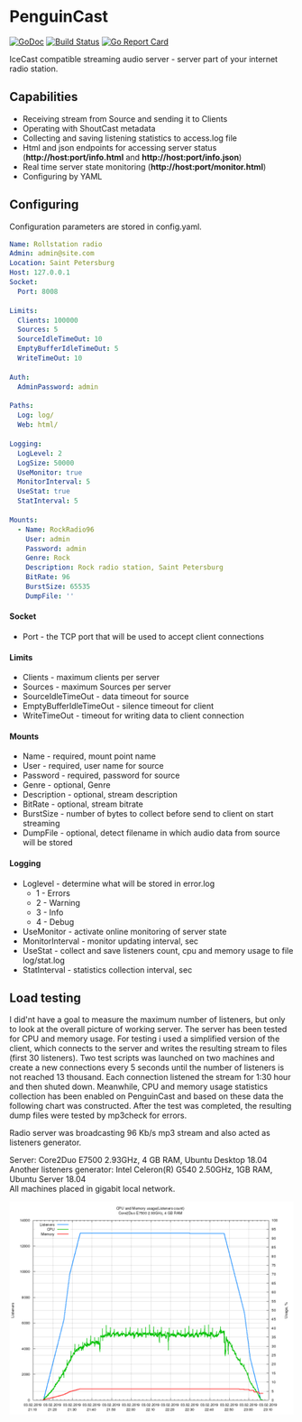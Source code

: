 # PenguinCast

[![GoDoc](https://godoc.org/github.com/ssetin/PenguinCast?status.svg)](https://godoc.org/github.com/ssetin/PenguinCast)
[![Build Status](https://travis-ci.org/ssetin/PenguinCast.svg?branch=master)](https://travis-ci.org/ssetin/PenguinCast)
[![Go Report Card](https://goreportcard.com/badge/github.com/ssetin/PenguinCast)](https://goreportcard.com/report/github.com/ssetin/PenguinCast)

IceCast compatible streaming audio server - server part of your internet radio station.

## Capabilities
* Receiving stream from Source and sending it to Clients
* Operating with ShoutCast metadata
* Collecting and saving listening statistics to access.log file
* Html and json endpoints for accessing server status (__http://host:port/info.html__ and __http://host:port/info.json__)
* Real time server state monitoring (__http://host:port/monitor.html__)
* Configuring by YAML

## Configuring
Configuration parameters are stored in config.yaml.

```yaml
Name: Rollstation radio
Admin: admin@site.com
Location: Saint Petersburg
Host: 127.0.0.1
Socket:
  Port: 8008

Limits:
  Clients: 100000
  Sources: 5
  SourceIdleTimeOut: 10
  EmptyBufferIdleTimeOut: 5
  WriteTimeOut: 10

Auth:
  AdminPassword: admin

Paths:
  Log: log/
  Web: html/

Logging:
  LogLevel: 2
  LogSize: 50000
  UseMonitor: true
  MonitorInterval: 5
  UseStat: true
  StatInterval: 5

Mounts:
  - Name: RockRadio96
    User: admin
    Password: admin
    Genre: Rock
    Description: Rock radio station, Saint Petersburg
    BitRate: 96
    BurstSize: 65535
    DumpFile: ''
```

#### Socket
- Port - the TCP port that will be used to accept client connections

#### Limits
- Clients - maximum clients per server
- Sources - maximum Sources per server
- SourceIdleTimeOut - data timeout for source
- EmptyBufferIdleTimeOut - silence timeout for client
- WriteTimeOut - timeout for writing data to client connection

#### Mounts
- Name - required, mount point name
- User - required, user name for source
- Password - required, password for source
- Genre - optional, Genre
- Description - optional, stream description
- BitRate - optional, stream bitrate
- BurstSize - number of bytes to collect before send to client on start streaming
- DumpFile - optional, detect filename in which audio data from source will be stored

#### Logging
- Loglevel - determine what will be stored in error.log 
    - 1 - Errors
    - 2 - Warning
    - 3 - Info
    - 4 - Debug
- UseMonitor - activate online monitoring of server state
- MonitorInterval - monitor updating interval, sec
- UseStat - collect and save listeners count, cpu and memory usage to file log/stat.log
- StatInterval - statistics collection interval, sec


## Load testing
I did'nt have a goal to measure the maximum number of listeners, but only to look at the overall picture of working server. The server has been tested for CPU and memory usage. For testing i used a simplified version of the client, which connects to the server and writes the resulting stream to files (first 30 listeners). Two test scripts was launched on two machines and create a new connections every 5 seconds until the number of listeners is not reached 13 thousand. Each connection listened the stream for 1:30 hour and then shuted down. Meanwhile, CPU and memory usage statistics collection has been enabled on PenguinCast and based on these data the following chart was constructed. After the test was completed, the resulting dump files were tested by mp3check for errors.

Radio server was broadcasting 96 Kb/s mp3 stream and also acted as listeners generator.  

Server: Core2Duo E7500 2.93GHz, 4 GB RAM, Ubuntu Desktop 18.04  
Another listeners generator: Intel Celeron(R) G540 2.50GHz, 1GB RAM, Ubuntu Server 18.04  
All machines placed in gigabit local network.  

![Load test](stat01.png)
